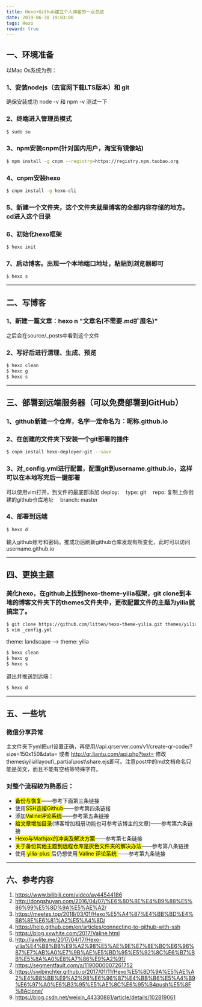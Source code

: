 ```yaml
---
title: Hexo+Github建立个人博客的一点总结
date: 2019-06-30 19:03:00
tags: Hexo
reward: true
---
```


## 一、环境准备
以Mac Os系统为例：
### 1、安装nodejs（去官网下载LTS版本）和 git
确保安装成功 node -v 和 npm -v 测试一下
<!-- more -->
### 2、终端进入管理员模式 
``` bash
$ sudo su
```
### 3、npm安装cnpm(针对国内用户，淘宝有镜像站)
``` bash
$ npm install -g cnpm --registry=https://registry.npm.taobao.org
```
### 4、cnpm安装hexo
``` bash
$ cnpm install -g hexo-cli
```
### 5、新建一个文件夹，这个文件夹就是博客的全部内容存储的地方。cd进入这个目录
### 6、初始化hexo框架
``` bash
$ hexo init
```
### 7、启动博客。出现一个本地端口地址，粘贴到浏览器即可
``` bash
$ hexo s
```

---


## 二、写博客

### 1、新建一篇文章：hexo n "文章名(不需要.md扩展名)"
之后会在source/_posts中看到这个文件
### 2、写好后进行清理、生成、预览
``` bash
$ hexo clean
$ hexo g
$ hexo s
```



---



## 三、部署到远端服务器（可以免费部署到GitHub）

### 1、github新建一个仓库，名字一定命名为：昵称.github.io
### 2、在创建的文件夹下安装一个git部署的插件
``` bash
$ cnpm install hexo-deployer-git --save
```
### 3、对_config.yml进行配置，配置git到username.github.io，这样可以在本地写完后一键部署
可以使用vim打开，到文件的最底部添加
deploy:
&emsp;type: git
&emsp;repo: 复制上你创建的github仓库地址
&emsp;branch: master
### 4、部署到远端
``` bash
$ hexo d
```
输入github账号和密码。推成功后刷新github仓库发现有所变化，此时可以访问username.github.io

---


## 四、更换主题

### 美化hexo，在github上找到hexo-theme-yilia框架，git clone到本地的博客文件夹下的themes文件夹中，更改配置文件的主题为yilia就搞定了。
``` bash
$ git clone https://github.com/litten/hexo-theme-yilia.git themes/yilia
$ vim _config.yml
```
theme: landscape --> theme: yilia
``` bash
$ hexo clean
$ hexo g
$ hexo s
```
退出并推送到远端：
``` bash
$ hexo d 
```

---


## 五、一些坑

### 微信分享异常
主文件夹下yml把url设置正确，再使用//api.qrserver.com/v1/create-qr-code/?size=150x150&data= 或者 http://qr.liantu.com/api.php?text= 修改themes\yilia\layout\\_partial\post\share.ejs即可。注意post中的md文档命名只能是英文，而且不能有空格等特殊字符。

### 对整个流程较为熟悉后：
* <mark>备份与恢复</mark>——参考下面第三条链接
* 使用<mark>SSH连接Github</mark>——参考第四条链接
* 添加<mark>Valine评论系统</mark>——参考第五条链接
* <mark>给文章增加目录</mark>(博客增加相册功能也可参考该博主的文章)——参考第六条链接
* <mark>Hexo与Mathjax的冲突及解决方案</mark>——参考第七条链接
* <mark>关于备份其他主题到远程仓库是灰色文件夹的解决办法</mark>——参考第八条链接
* 使用<mark> yilia-plus </mark>后仍想使用<mark> Valine 评论系统 </mark>——参考第九条链接

---


## 六、参考内容

1. https://www.bilibili.com/video/av44544186
2. http://dongshuyan.com/2016/04/07/%E6%80%8E%E4%B9%88%E5%86%99%E5%8D%9A%E5%AE%A2/
3. https://meetes.top/2018/03/01/Hexo%E5%A4%87%E4%BB%BD%E4%B8%8E%E6%81%A2%E5%A4%8D/
4. https://help.github.com/en/articles/connecting-to-github-with-ssh
5. https://blog.xxwhite.com/2017/Valine.html
6. http://lawlite.me/2017/04/17/Hexo-yilia%E4%B8%BB%E9%A2%98%E5%AE%9E%E7%8E%B0%E6%96%87%E7%AB%A0%E7%9B%AE%E5%BD%95%E5%92%8C%E6%B7%BB%E5%8A%A0%E8%A7%86%E9%A2%91/
7. https://segmentfault.com/a/1190000007261752
8. https://swibinchter.github.io/2017/01/11/Hexo%E5%8D%9A%E5%AE%A2%E4%B8%BB%E9%A2%98%E6%96%87%E4%BB%B6%E5%A4%B9%E6%97%A0%E6%B3%95%E5%AE%8C%E6%95%B4push%E5%8F%8Aclone/
9. https://blog.csdn.net/weixin_44330881/article/details/102819061




